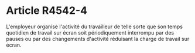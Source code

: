 # Article R4542-4

  
L'employeur organise l'activité du travailleur de telle sorte que son temps quotidien de travail sur écran soit périodiquement interrompu par des pauses ou par des changements d'activité réduisant la charge de travail sur écran.